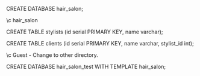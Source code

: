 

CREATE DATABASE hair_salon;

\c hair_salon

CREATE TABLE stylists (id serial PRIMARY KEY, name varchar);

CREATE TABLE clients (id serial PRIMARY KEY, name varchar, stylist_id int);

\c Guest  - Change to other directory.

CREATE DATABASE hair_salon_test WITH TEMPLATE hair_salon;
